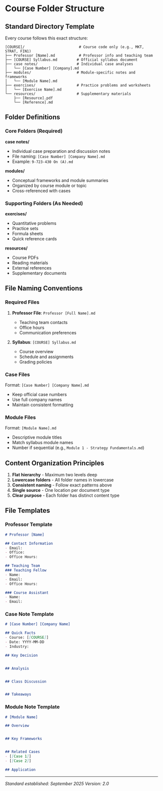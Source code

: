 # Course Folder Structure

## Standard Directory Template

Every course follows this exact structure:

```
[COURSE]/                         # Course code only (e.g., MKT, STRAT, FIN1)
├── Professor [Name].md           # Professor info and teaching team
├── [COURSE] Syllabus.md         # Official syllabus document
├── case notes/                  # Individual case analyses
│   └── [Case Number] [Company].md
├── modules/                     # Module-specific notes and frameworks
│   └── [Module Name].md
├── exercises/                   # Practice problems and worksheets
│   └── [Exercise Name].md
└── resources/                   # Supplementary materials
    ├── [Resource].pdf
    └── [Reference].md
```

## Folder Definitions

### Core Folders (Required)

**case notes/**
- Individual case preparation and discussion notes
- File naming: `[Case Number] [Company Name].md`
- Example: `9-723-430 On (A).md`

**modules/**
- Conceptual frameworks and module summaries
- Organized by course module or topic
- Cross-referenced with cases

### Supporting Folders (As Needed)

**exercises/**
- Quantitative problems
- Practice sets
- Formula sheets
- Quick reference cards

**resources/**
- Course PDFs
- Reading materials
- External references
- Supplementary documents

## File Naming Conventions

### Required Files

1. **Professor File**: `Professor [Full Name].md`
   - Teaching team contacts
   - Office hours
   - Communication preferences

2. **Syllabus**: `[COURSE] Syllabus.md`
   - Course overview
   - Schedule and assignments
   - Grading policies

### Case Files

Format: `[Case Number] [Company Name].md`
- Keep official case numbers
- Use full company names
- Maintain consistent formatting

### Module Files

Format: `[Module Name].md`
- Descriptive module titles
- Match syllabus module names
- Number if sequential (e.g., `Module 1 - Strategy Fundamentals.md`)

## Content Organization Principles

1. **Flat hierarchy** - Maximum two levels deep
2. **Lowercase folders** - All folder names in lowercase
3. **Consistent naming** - Follow exact patterns above
4. **Single source** - One location per document type
5. **Clear purpose** - Each folder has distinct content type

## File Templates

### Professor Template
```markdown
# Professor [Name]

## Contact Information
- Email: 
- Office: 
- Office Hours: 

## Teaching Team
### Teaching Fellow
- Name: 
- Email: 
- Office Hours: 

### Course Assistant
- Name: 
- Email: 
```

### Case Note Template
```markdown
# [Case Number] [Company Name]

## Quick Facts
- Course: [[COURSE]]
- Date: YYYY-MM-DD
- Industry: 

## Key Decision


## Analysis


## Class Discussion


## Takeaways

```

### Module Note Template
```markdown
# [Module Name]

## Overview


## Key Frameworks


## Related Cases
- [[Case 1]]
- [[Case 2]]

## Application

```

---
*Standard established: September 2025*
*Version: 2.0*